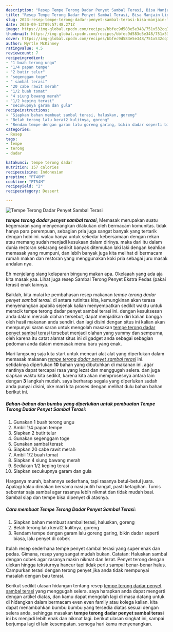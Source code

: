 ```yaml
---
description: "Resep Tempe Terong Dadar Penyet Sambal Terasi, Bisa Manjain Lidah"
title: "Resep Tempe Terong Dadar Penyet Sambal Terasi, Bisa Manjain Lidah"
slug: 2023-resep-tempe-terong-dadar-penyet-sambal-terasi-bisa-manjain-lidah
date: 2020-09-12T09:57:48.271Z
image: https://img-global.cpcdn.com/recipes/bbfec9d583e5e348/751x532cq70/tempe-terong-dadar-penyet-sambal-terasi-foto-resep-utama.jpg
thumbnail: https://img-global.cpcdn.com/recipes/bbfec9d583e5e348/751x532cq70/tempe-terong-dadar-penyet-sambal-terasi-foto-resep-utama.jpg
cover: https://img-global.cpcdn.com/recipes/bbfec9d583e5e348/751x532cq70/tempe-terong-dadar-penyet-sambal-terasi-foto-resep-utama.jpg
author: Myrtle McKinney
ratingvalue: 4.5
reviewcount: 7
recipeingredient:
- "1 buah terong ungu"
- "1/4 papan tempe"
- "2 butir telur"
- "segenggam toge"
- " sambal terasi"
- "20 cabe rawit merah"
- "1/2 buah tomat"
- "4 siung bawang merah"
- "1/2 keping terasi"
- "secukupnya garam dan gula"
recipeinstructions:
- "Siapkan bahan membuat sambal terasi, haluskan, goreng"
- "Belah terong lalu kerat2 kulitnya, goreng"
- "Rendam tempe dengan garam lalu goreng garing, bikin dadar seperti biasa, lalu penyet di cobek"
categories:
- Resep
tags:
- tempe
- terong
- dadar

katakunci: tempe terong dadar 
nutrition: 157 calories
recipecuisine: Indonesian
preptime: "PT40M"
cooktime: "PT54M"
recipeyield: "2"
recipecategory: Dessert

---
```



![Tempe Terong Dadar Penyet Sambal Terasi](https://img-global.cpcdn.com/recipes/bbfec9d583e5e348/751x532cq70/tempe-terong-dadar-penyet-sambal-terasi-foto-resep-utama.jpg)

<b><i>tempe terong dadar penyet sambal terasi</i></b>, Memasak merupakan suatu kegemaran yang menyenangkan dilakukan oleh bermacam komunitas. tidak hanya para perempuan, sebagian pria juga sangat banyak yang tertarik dengan hobi ini. walau hanya untuk sekedar kebersamaan dengan rekan atau memang sudah menjadi kesukaan dalam dirinya. maka dari itu dalam dunia restoran sekarang sedikit banyak ditemukan laki laki dengan keahlian memasak yang mumpuni, dan lebih banyak juga kita melihat di bermacam rumah makan dan restoran yang menggunakan koki pria sebagai juru masak andalan nya.

Eh menjelang siang kelaparan bingung makan apa. Okelaaah yang ada aja kita masak yaa. Lihat juga resep Sambal Terong Penyet Ekstra Pedas (pakai terasi) enak lainnya.

Baiklah, kita mulai ke pembahasan resep makanan <i>tempe terong dadar penyet sambal terasi</i>. di antara rutinitas kita, kemungkinan akan terasa menyenangkan apabila sejenak kalian menyempatkan sedikit waktu untuk meracik tempe terong dadar penyet sambal terasi ini. dengan kesuksesan anda dalam meracik olahan tersebut, dapat menjadikan diri kalian bangga oleh hasil makanan anda sendiri. dan lagi disini dengan situs ini kalian akan mempunyai saran saran untuk mengolah masakan <u>tempe terong dadar penyet sambal terasi</u> tersebut menjadi olahan yang yummy dan sempurna, oleh karena itu catat alamat situs ini di gadget anda sebagai sebagian pedoman anda dalam memasak menu baru yang enak.


Mari langsung saja kita start untuk mencari alat alat yang diperlukan dalam memasak makanan <u><i>tempe terong dadar penyet sambal terasi</i></u> ini. setidaknya diperlukan <b>10</b> bahan yang dibutuhkan di makanan ini. agar nantinya dapat tercapai rasa yang lezat dan menggugah selera. dan juga siapkan waktu kita sedikit, karena kita akan memprosesnya antara lain dengan <b>3</b> langkah mudah. saya berharap segala yang diperlukan sudah anda punyai disini, oke mari kita proses dengan melihat dulu bahan bahan berikut ini.

<!--inarticleads1-->

##### Bahan-bahan dan bumbu yang diperlukan untuk pembuatan Tempe Terong Dadar Penyet Sambal Terasi:

1. Gunakan 1 buah terong ungu
1. Ambil 1/4 papan tempe
1. Siapkan 2 butir telur
1. Gunakan segenggam toge
1. Gunakan  sambal terasi:
1. Siapkan 20 cabe rawit merah
1. Ambil 1/2 buah tomat
1. Siapkan 4 siung bawang merah
1. Sediakan 1/2 keping terasi
1. Siapkan secukupnya garam dan gula


Harganya murah, bahannya sederhana, tapi rasanya betul-betul juara. Apalagi kalau dimakan bersama nasi putih hangat, pasti ketagihan. Tumis sebentar saja sambal agar rasanya lebih nikmat dan tidak mudah basi. Sambal siap dan tempe bisa dipenyet di atasnya. 

<!--inarticleads2-->

##### Cara membuat Tempe Terong Dadar Penyet Sambal Terasi:

1. Siapkan bahan membuat sambal terasi, haluskan, goreng
1. Belah terong lalu kerat2 kulitnya, goreng
1. Rendam tempe dengan garam lalu goreng garing, bikin dadar seperti biasa, lalu penyet di cobek


Itulah resep sederhana tempe penyet sambal terasi yang super enak dan pedas. Gimana, resep yang sangat mudah bukan. Catatan: Haluskan sambal dengan cobek agar rasanya makin nikmat dan lezat. Penyet terong dengan ulekan hingga teksturnya hancur tapi tidak perlu sampai benar-benar halus. Campurkan terasi dengan terong penyet jika anda tidak mempunyai masalah dengan bau terasi. 

Berikut sedikit ulasan hidangan tentang resep <u>tempe terong dadar penyet sambal terasi</u> yang menggugah selera. saya harapkan anda dapat mengerti dengan artikel diatas, dan kamu dapat mengolah lagi di masa datang untuk di hidangkan dalam bermacam even even family atau kolega kalian. kita dapat menambahkan bumbu bumbu yang tersedia diatas sesuai dengan selera anda, sehingga masakan <b>tempe terong dadar penyet sambal terasi</b> ini bs menjadi lebih enak dan nikmat lagi. berikut ulasan singkat ini, sampai berjumpa lagi di lain kesempatan. semoga hari kamu menyenangkan.
